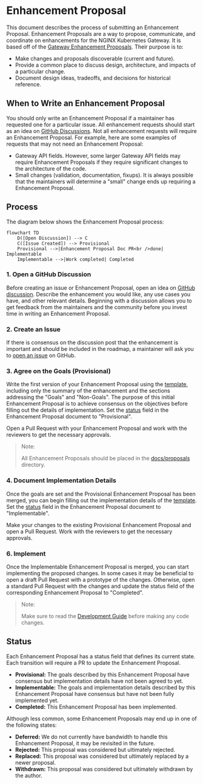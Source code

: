 # Enhancement Proposal

This document describes the process of submitting an Enhancement Proposal. Enhancement Proposals are a way to propose,
communicate, and coordinate on enhancements for the NGINX Kubernetes Gateway. It is based off of
the [Gateway Enhancement Proposals](https://github.com/kubernetes-sigs/gateway-api/blob/main/geps/overview.md). Their
purpose is to:

- Make changes and proposals discoverable (current and future).
- Provide a common place to discuss design, architecture, and impacts of a particular change.
- Document design ideas, tradeoffs, and decisions for historical reference.

## When to Write an Enhancement Proposal

You should only write an Enhancement Proposal if a maintainer has requested one for a particular issue. All enhancement
requests should start as an idea
on [GitHub Discussions](https://github.com/nginxinc/nginx-kubernetes-gateway/discussions). Not all enhancement requests
will require an Enhancement Proposal. For example, here are some examples of requests that may not need an Enhancement
Proposal:

* Gateway API fields. However, some larger Gateway API fields may require Enhancement Proposals if they require
  significant changes to the architecture of the code.
* Small changes (validation, documentation, fixups). It is always possible that the maintainers will determine a "small"
  change ends up requiring a Enhancement Proposal.

## Process

The diagram below shows the Enhancement Proposal process:

```mermaid
flowchart TD
    D([Open Discussion]) --> C
    C([Issue Created]) --> Provisional
    Provisional -->|Enhancement Proposal Doc PR<br />done| Implementable
    Implementable -->|Work completed| Completed
```

### 1. Open a GitHub Discussion

Before creating an issue or Enhancement Proposal, open an idea
on [GitHub discussion](https://github.com/nginxinc/nginx-kubernetes-gateway/discussions/new?category=ideas). Describe
the enhancement you would like, any use cases you have, and other relevant details. Beginning with a discussion allows
you to get feedback from the maintainers and the community before you invest time in writing an Enhancement Proposal.

### 2. Create an Issue

If there is consensus on the discussion post that the enhancement is important and should be included in the roadmap, a
maintainer will ask you
to [open an issue](https://github.com/nginxinc/nginx-kubernetes-gateway/issues/new?assignees=&labels=proposal&projects=&template=enhancement.md&title=)
on GitHub.

### 3. Agree on the Goals (Provisional)

Write the first version of your Enhancement Proposal using the [template](/docs/proposals/template.md), including only
the summary of the enhancement and the sections addressing the "Goals" and "Non-Goals". The purpose of this initial
Enhancement Proposal is to achieve consensus on the objectives before filling out the details of implementation. Set the
[status](#status) field in the Enhancement Proposal document to "Provisional".

Open a Pull Request with your Enhancement Proposal and work with the reviewers to get the necessary approvals.

> Note:
>
> All Enhancement Proposals should be placed in the [docs/proposals](/docs/proposals) directory.

### 4. Document Implementation Details

Once the goals are set and the Provisional Enhancement Proposal has been merged, you can begin filling out the
implementation details of the [template](/docs/proposals/template.md). Set the [status](#status) field in the
Enhancement Proposal document to "Implementable".

Make your changes to the existing Provisional Enhancement Proposal and open a Pull Request. Work with the reviewers to
get the necessary approvals.

### 6. Implement

Once the Implementable Enhancement Proposal is merged, you can start implementing the proposed changes. In some cases it
may be beneficial to open a draft Pull Request with a prototype of the changes. Otherwise, open a standard Pull Request
with the changes and update the status field of the corresponding Enhancement Proposal to "Completed".

> Note:
> 
> Make sure to read the [Development Guide](/CONTRIBUTING.md#development-guide) before making any code changes. 

## Status

Each Enhancement Proposal has a status field that defines its current state. Each transition will require a PR to update
the Enhancement Proposal.

* **Provisional:** The goals described by this Enhancement Proposal have consensus but implementation details have not
  been agreed to yet.
* **Implementable:** The goals and implementation details described by this Enhancement Proposal have consensus but have
  not been fully implemented yet.
* **Completed:** This Enhancement Proposal has been implemented.

Although less common, some Enhancement Proposals may end up in one of the following states:

* **Deferred:** We do not currently have bandwidth to handle this Enhancement Proposal, it may be revisited in the
  future.
* **Rejected:** This proposal was considered but ultimately rejected.
* **Replaced:** This proposal was considered but ultimately replaced by a newer proposal.
* **Withdrawn:** This proposal was considered but ultimately withdrawn by the author.
